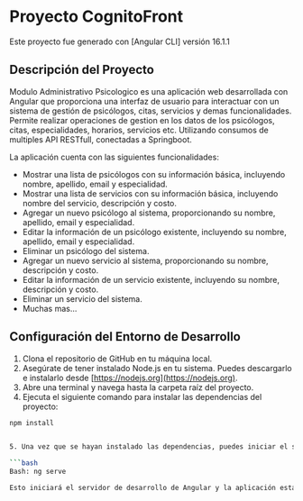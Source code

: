 # Proyecto CognitoFront

Este proyecto fue generado con [Angular CLI] versión 16.1.1

## Descripción del Proyecto

Modulo Administrativo Psicologico es una aplicación web desarrollada con Angular que proporciona una interfaz de usuario para interactuar con un sistema de gestión de psicólogos, citas, servicios y demas funcionalidades. Permite realizar operaciones de gestion en los datos de los psicólogos, citas, especialidades, horarios, servicios etc. Utilizando consumos de multiples API RESTfull, conectadas a Springboot.

La aplicación cuenta con las siguientes funcionalidades:

- Mostrar una lista de psicólogos con su información básica, incluyendo nombre, apellido, email y especialidad.
- Mostrar una lista de servicios con su información básica, incluyendo nombre del servicio, descripción y costo.
- Agregar un nuevo psicólogo al sistema, proporcionando su nombre, apellido, email y especialidad.
- Editar la información de un psicólogo existente, incluyendo su nombre, apellido, email y especialidad.
- Eliminar un psicólogo del sistema.
- Agregar un nuevo servicio al sistema, proporcionando su nombre, descripción y costo.
- Editar la información de un servicio existente, incluyendo su nombre, descripción y costo.
- Eliminar un servicio del sistema.
- Muchas mas...

## Configuración del Entorno de Desarrollo

1. Clona el repositorio de GitHub en tu máquina local.
2. Asegúrate de tener instalado Node.js en tu sistema. Puedes descargarlo e instalarlo desde [https://nodejs.org](https://nodejs.org).
3. Abre una terminal y navega hasta la carpeta raíz del proyecto.
4. Ejecuta el siguiente comando para instalar las dependencias del proyecto:

```bash
npm install


5. Una vez que se hayan instalado las dependencias, puedes iniciar el servidor de desarrollo ejecutando el siguiente comando:

```bash
Bash: ng serve

Esto iniciará el servidor de desarrollo de Angular y la aplicación estará disponible en `http://localhost:4200/`. La aplicación se recargará automáticamente si realizas cambios en los archivos fuente.
